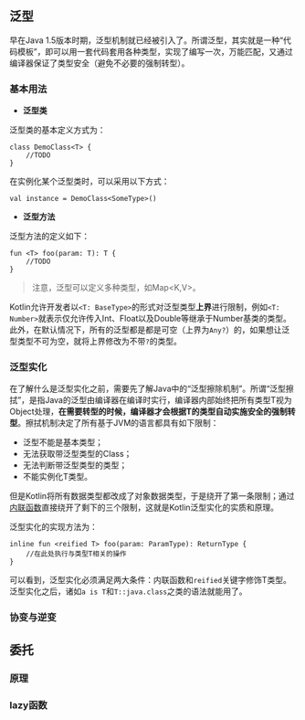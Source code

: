 ## 泛型

早在Java 1.5版本时期，泛型机制就已经被引入了。所谓泛型，其实就是一种“代码模板”，即可以用一套代码套用各种类型，实现了编写一次，万能匹配，又通过编译器保证了类型安全（避免不必要的强制转型）。

### 基本用法

+ **泛型类**

泛型类的基本定义方式为：

```
class DemoClass<T> {
    //TODO
}
```

在实例化某个泛型类时，可以采用以下方式：

```
val instance = DemoClass<SomeType>()
```

+ **泛型方法**

泛型方法的定义如下：

```
fun <T> foo(param: T): T {
    //TODO
}
```

>注意，泛型可以定义多种类型，如Map\<K,V>。

Kotlin允许开发者以`<T: BaseType>`的形式对泛型类型**上界**进行限制，例如`<T: Number>`就表示仅允许传入Int、Float以及Double等继承于Number基类的类型。此外，在默认情况下，所有的泛型都是都是可空（上界为`Any?`）的，如果想让泛型类型不可为空，就将上界修改为不带`?`的类型。

### 泛型实化

在了解什么是泛型实化之前，需要先了解Java中的“泛型擦除机制”。所谓“泛型擦拭”，是指Java的泛型由编译器在编译时实行，编译器内部始终把所有类型T视为Object处理，**在需要转型的时候，编译器才会根据T的类型自动实施安全的强制转型**。擦拭机制决定了所有基于JVM的语言都具有如下限制：

+ 泛型不能是基本类型；
+ 无法获取带泛型类型的Class；
+ 无法判断带泛型类型的类型；
+ 不能实例化T类型。

但是Kotlin将所有数据类型都改成了对象数据类型，于是绕开了第一条限制；通过[内联函数](Kotlin/func?id=内联函数)直接绕开了剩下的三个限制，这就是Kotlin泛型实化的实质和原理。

泛型实化的实现方法为：

```
inline fun <reified T> foo(param: ParamType): ReturnType {
    //在此处执行与类型T相关的操作
}
```

可以看到，泛型实化必须满足两大条件：内联函数和`reified`关键字修饰T类型。泛型实化之后，诸如`a is T`和`T::java.class`之类的语法就能用了。

### 协变与逆变

## 委托

### 原理

### lazy函数